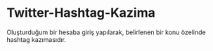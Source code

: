 # Twitter-Hashtag-Kazima
Oluşturduğum bir hesaba giriş yapılarak, belirlenen bir konu özelinde hashtag kazımasıdır. 
